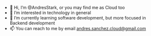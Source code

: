 - 👋 Hi, I’m @AndresStark, or you may find me as Cloud too
- 👀 I’m interested in technology in general
- 🌱 I’m currently learning software development, but more focused in Backend development
- 📫 You can reach to me by email andres.sanchez.cloud@gmail.com
